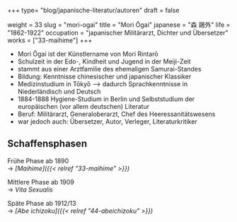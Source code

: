 +++
type= "blog/japanische-literatur/autoren"
draft = false

weight = 33
slug = "mori-ogai"
title = "Mori Ōgai"
japanese = "森 鷗外"
life = "1862-1922"
occupation = "japanischer Militärarzt, Dichter und Übersetzer"
works = ["33-maihime"]
+++

- Mori Ōgai ist der Künstlername von Mori Rintarō
- Schulzeit in der Edo-, Kindheit und Jugend in der Meiji-Zeit
- stammt aus einer Arztfamilie des ehemaligen Samurai-Standes
- Bildung: Kenntnisse chinesischer und japanischer Klassiker
- Medizinstudium in Tōkyō –> dadurch Sprachkenntnisse in Niederländisch und Deutsch
- 1884-1888 Hygiene-Studium in Berlin und Selbststudium der europäischen (vor allem deutschen) Literatur
- Beruf: Militärarzt, Generaloberarzt, Chef des Heeressanitätswesens
- war jedoch auch: Übersetzer, Autor, Verleger, Literaturkritiker

## Schaffensphasen

Frühe Phase ab 1890  
-> _[Maihime]({{< relref "33-maihime" >}})_

Mittlere Phase ab 1909  
-> _Vita Sexualis_

Späte Phase ab 1912/13  
-> _[Abe ichizoku]({{< relref "44-abeichizoku" >}})_
